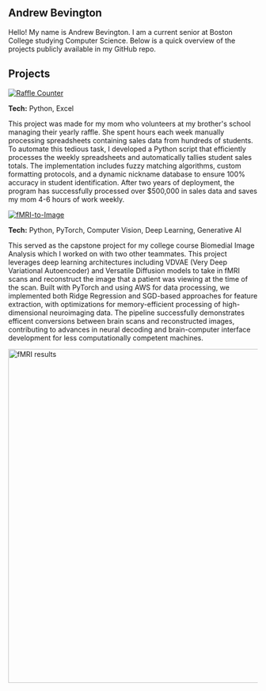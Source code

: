 ## Andrew Bevington

Hello! My name is Andrew Bevington. I am a current senior at Boston College studying Computer Science. Below is a quick overview of the projects publicly available in my GitHub repo. 

## Projects
[![Raffle Counter](https://img.shields.io/badge/Raffle_Counter-blue?style=for-the-badge&logo=github&logoColor=white)](https://github.com/Bevingta/raffle_counter)

**Tech:** Python, Excel

This project was made for my mom who volunteers at my brother's school managing their yearly raffle. She spent hours each week manually processing spreadsheets containing sales data from hundreds of students. To automate this tedious task, I developed a Python script that efficiently processes the weekly spreadsheets and automatically tallies student sales totals. The implementation includes fuzzy matching algorithms, custom formatting protocols, and a dynamic nickname database to ensure 100% accuracy in student identification. After two years of deployment, the program has successfully processed over $500,000 in sales data and saves my mom 4-6 hours of work weekly.

[![fMRI-to-Image](https://img.shields.io/badge/fMRI_to_image-darkgoldenrod2?style=for-the-badge&logo=github&logoColor=white)](https://github.com/Bevingta/fMRI-to-images)

**Tech:** Python, PyTorch, Computer Vision, Deep Learning, Generative AI

This served as the capstone project for my college course Biomedial Image Analysis which I worked on with two other teammates. This project leverages deep learning architectures including VDVAE (Very Deep Variational Autoencoder) and Versatile Diffusion models to take in fMRI scans and reconstruct the image that a patient was viewing at the time of the scan. Built with PyTorch and using AWS for data processing, we implemented both Ridge Regression and SGD-based approaches for feature extraction, with optimizations for memory-efficient processing of high-dimensional neuroimaging data. The pipeline successfully demonstrates efficent conversions between brain scans and reconstructed images, contributing to advances in neural decoding and brain-computer interface development for less computationally competent machines.

<img width="675" alt="fMRI results" src="https://github.com/user-attachments/assets/c2b35754-1f7c-406d-bed7-d6c09f121594" />
